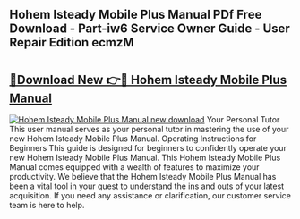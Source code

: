 ## Hohem Isteady Mobile Plus Manual PDf Free Download - Part-iw6 Service Owner Guide - User Repair Edition ecmzM

# <h2><a href="http://bc32018.oget.top/?id=Hohem+Isteady+Mobile+Plus+Manual">🔗Download New 👉🔴 Hohem Isteady Mobile Plus Manual</a></h2>

[![Hohem Isteady Mobile Plus Manual new download](https://i.imgur.com/5g1atiW.png)](http://bc32018.oget.top/?id=Hohem+Isteady+Mobile+Plus+Manual)
Your Personal Tutor This user manual serves as your personal tutor in mastering the use of your new Hohem Isteady Mobile Plus Manual. Operating Instructions for Beginners This guide is designed for beginners to confidently operate your new Hohem Isteady Mobile Plus Manual. This Hohem Isteady Mobile Plus Manual comes equipped with a wealth of features to maximize your productivity. We believe that the Hohem Isteady Mobile Plus Manual has been a vital tool in your quest to understand the ins and outs of your latest acquisition. If you need any assistance or clarification, our customer service team is here to help.
